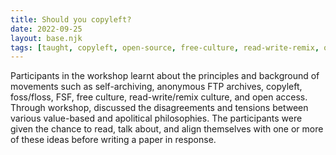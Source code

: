 ```yaml
---
title: Should you copyleft?
date: 2022-09-25
layout: base.njk
tags: [taught, copyleft, open-source, free-culture, read-write-remix, open-access, foss, floss, free-software-foundation, self-archiving, anonymous-ftp-archives, digital-preservation, digital-rights, digital-liberties, digital-ethics, digital-citizenship, digital-humanities]
--- 
```


Participants in the workshop learnt about the principles and background of movements such as self-archiving, anonymous FTP archives, copyleft, foss/floss, FSF, free culture, read-write/remix culture, and open access. Through workshop, discussed the disagreements and tensions between various value-based and apolitical philosophies. The participants were given the chance to read, talk about, and align themselves with one or more of these ideas before writing a paper in response.
